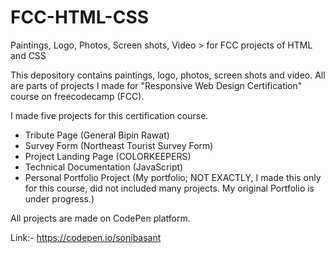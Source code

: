 # FCC-HTML-CSS
Paintings, Logo, Photos, Screen shots, Video > for FCC projects of HTML and CSS

This depository contains paintings, logo, photos, screen shots and video. All are parts of projects I made for "Responsive Web Design Certification" course on freecodecamp (FCC).

I made five projects for this certification course.

- Tribute Page (General Bipin Rawat)
- Survey Form (Northeast Tourist Survey Form)
- Project Landing Page (COLORKEEPERS)
- Technical Documentation (JavaScript)
- Personal Portfolio Project (My portfolio; NOT EXACTLY, I made this only for this course, did not included many projects. My original Portfolio is under progress.)

All projects are made on CodePen platform.

Link:- https://codepen.io/sonibasant

